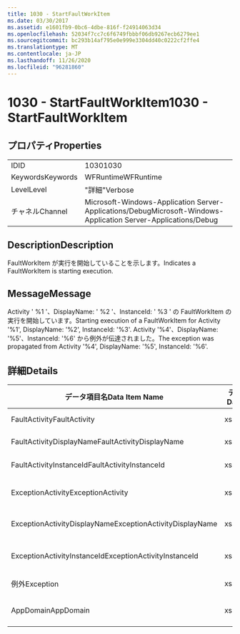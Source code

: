 ```yaml
---
title: 1030 - StartFaultWorkItem
ms.date: 03/30/2017
ms.assetid: e1601fb9-0bc6-4dbe-816f-f24914063d34
ms.openlocfilehash: 52034f7cc7c6f6749fbbbf06db9267ecb6279ee1
ms.sourcegitcommit: bc293b14af795e0e999e3304dd40c0222cf2ffe4
ms.translationtype: MT
ms.contentlocale: ja-JP
ms.lasthandoff: 11/26/2020
ms.locfileid: "96281860"
---
```

# <a name="1030---startfaultworkitem"></a><span data-ttu-id="552d3-102">1030 - StartFaultWorkItem</span><span class="sxs-lookup"><span data-stu-id="552d3-102">1030 - StartFaultWorkItem</span></span>

## <a name="properties"></a><span data-ttu-id="552d3-103">プロパティ</span><span class="sxs-lookup"><span data-stu-id="552d3-103">Properties</span></span>  
  
|||  
|-|-|  
|<span data-ttu-id="552d3-104">ID</span><span class="sxs-lookup"><span data-stu-id="552d3-104">ID</span></span>|<span data-ttu-id="552d3-105">1030</span><span class="sxs-lookup"><span data-stu-id="552d3-105">1030</span></span>|  
|<span data-ttu-id="552d3-106">Keywords</span><span class="sxs-lookup"><span data-stu-id="552d3-106">Keywords</span></span>|<span data-ttu-id="552d3-107">WFRuntime</span><span class="sxs-lookup"><span data-stu-id="552d3-107">WFRuntime</span></span>|  
|<span data-ttu-id="552d3-108">Level</span><span class="sxs-lookup"><span data-stu-id="552d3-108">Level</span></span>|<span data-ttu-id="552d3-109">"詳細"</span><span class="sxs-lookup"><span data-stu-id="552d3-109">Verbose</span></span>|  
|<span data-ttu-id="552d3-110">チャネル</span><span class="sxs-lookup"><span data-stu-id="552d3-110">Channel</span></span>|<span data-ttu-id="552d3-111">Microsoft-Windows-Application Server-Applications/Debug</span><span class="sxs-lookup"><span data-stu-id="552d3-111">Microsoft-Windows-Application Server-Applications/Debug</span></span>|  
  
## <a name="description"></a><span data-ttu-id="552d3-112">Description</span><span class="sxs-lookup"><span data-stu-id="552d3-112">Description</span></span>  

 <span data-ttu-id="552d3-113">FaultWorkItem が実行を開始していることを示します。</span><span class="sxs-lookup"><span data-stu-id="552d3-113">Indicates a FaultWorkItem is starting execution.</span></span>  
  
## <a name="message"></a><span data-ttu-id="552d3-114">Message</span><span class="sxs-lookup"><span data-stu-id="552d3-114">Message</span></span>  

 <span data-ttu-id="552d3-115">Activity ' %1 '、DisplayName: ' %2 '、InstanceId: ' %3 ' の FaultWorkItem の実行を開始しています。</span><span class="sxs-lookup"><span data-stu-id="552d3-115">Starting execution of a FaultWorkItem for Activity '%1', DisplayName: '%2', InstanceId: '%3'.</span></span>  <span data-ttu-id="552d3-116">Activity '%4'、DisplayName: '%5'、InstanceId: '%6' から例外が伝達されました。</span><span class="sxs-lookup"><span data-stu-id="552d3-116">The exception was propagated from Activity '%4', DisplayName: '%5', InstanceId: '%6'.</span></span>  
  
## <a name="details"></a><span data-ttu-id="552d3-117">詳細</span><span class="sxs-lookup"><span data-stu-id="552d3-117">Details</span></span>  
  
|<span data-ttu-id="552d3-118">データ項目名</span><span class="sxs-lookup"><span data-stu-id="552d3-118">Data Item Name</span></span>|<span data-ttu-id="552d3-119">データ項目の型</span><span class="sxs-lookup"><span data-stu-id="552d3-119">Data Item Type</span></span>|<span data-ttu-id="552d3-120">Description</span><span class="sxs-lookup"><span data-stu-id="552d3-120">Description</span></span>|  
|--------------------|--------------------|-----------------|  
|<span data-ttu-id="552d3-121">FaultActivity</span><span class="sxs-lookup"><span data-stu-id="552d3-121">FaultActivity</span></span>|<span data-ttu-id="552d3-122">xs:string</span><span class="sxs-lookup"><span data-stu-id="552d3-122">xs:string</span></span>|<span data-ttu-id="552d3-123">エラーとなったアクティビティの型名。</span><span class="sxs-lookup"><span data-stu-id="552d3-123">The type name of the fault activity.</span></span>|  
|<span data-ttu-id="552d3-124">FaultActivityDisplayName</span><span class="sxs-lookup"><span data-stu-id="552d3-124">FaultActivityDisplayName</span></span>|<span data-ttu-id="552d3-125">xs:string</span><span class="sxs-lookup"><span data-stu-id="552d3-125">xs:string</span></span>|<span data-ttu-id="552d3-126">エラーとなったアクティビティの表示名。</span><span class="sxs-lookup"><span data-stu-id="552d3-126">The display name of the fault activity.</span></span>|  
|<span data-ttu-id="552d3-127">FaultActivityInstanceId</span><span class="sxs-lookup"><span data-stu-id="552d3-127">FaultActivityInstanceId</span></span>|<span data-ttu-id="552d3-128">xs:string</span><span class="sxs-lookup"><span data-stu-id="552d3-128">xs:string</span></span>|<span data-ttu-id="552d3-129">エラーとなったアクティビティのインスタンス ID。</span><span class="sxs-lookup"><span data-stu-id="552d3-129">The instance id of the fault activity.</span></span>|  
|<span data-ttu-id="552d3-130">ExceptionActivity</span><span class="sxs-lookup"><span data-stu-id="552d3-130">ExceptionActivity</span></span>|<span data-ttu-id="552d3-131">xs:string</span><span class="sxs-lookup"><span data-stu-id="552d3-131">xs:string</span></span>|<span data-ttu-id="552d3-132">例外をスローしたアクティビティの型名。</span><span class="sxs-lookup"><span data-stu-id="552d3-132">The type name of the activity that threw the exception.</span></span>|  
|<span data-ttu-id="552d3-133">ExceptionActivityDisplayName</span><span class="sxs-lookup"><span data-stu-id="552d3-133">ExceptionActivityDisplayName</span></span>|<span data-ttu-id="552d3-134">xs:string</span><span class="sxs-lookup"><span data-stu-id="552d3-134">xs:string</span></span>|<span data-ttu-id="552d3-135">例外をスローしたアクティビティの表示名。</span><span class="sxs-lookup"><span data-stu-id="552d3-135">The display name of the activity that threw the exception.</span></span>|  
|<span data-ttu-id="552d3-136">ExceptionActivityInstanceId</span><span class="sxs-lookup"><span data-stu-id="552d3-136">ExceptionActivityInstanceId</span></span>|<span data-ttu-id="552d3-137">xs:string</span><span class="sxs-lookup"><span data-stu-id="552d3-137">xs:string</span></span>|<span data-ttu-id="552d3-138">例外をスローしたアクティビティのインスタンス ID。</span><span class="sxs-lookup"><span data-stu-id="552d3-138">The instance id of the activity that threw the exception.</span></span>|  
|<span data-ttu-id="552d3-139">例外</span><span class="sxs-lookup"><span data-stu-id="552d3-139">Exception</span></span>|<span data-ttu-id="552d3-140">xs:string</span><span class="sxs-lookup"><span data-stu-id="552d3-140">xs:string</span></span>|<span data-ttu-id="552d3-141">例外の詳細</span><span class="sxs-lookup"><span data-stu-id="552d3-141">The exception details for the exception</span></span>|  
|<span data-ttu-id="552d3-142">AppDomain</span><span class="sxs-lookup"><span data-stu-id="552d3-142">AppDomain</span></span>|<span data-ttu-id="552d3-143">xs:string</span><span class="sxs-lookup"><span data-stu-id="552d3-143">xs:string</span></span>|<span data-ttu-id="552d3-144">AppDomain.CurrentDomain.FriendlyName で返される文字列。</span><span class="sxs-lookup"><span data-stu-id="552d3-144">The string returned by AppDomain.CurrentDomain.FriendlyName.</span></span>|
